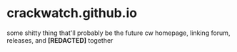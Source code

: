 # crackwatch.github.io
some shitty thing that'll probably be the future cw homepage, linking forum, releases, and **[REDACTED]** together
